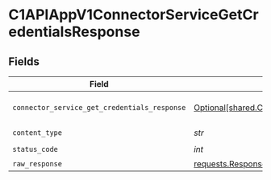 # C1APIAppV1ConnectorServiceGetCredentialsResponse


## Fields

| Field                                                                                                                    | Type                                                                                                                     | Required                                                                                                                 | Description                                                                                                              |
| ------------------------------------------------------------------------------------------------------------------------ | ------------------------------------------------------------------------------------------------------------------------ | ------------------------------------------------------------------------------------------------------------------------ | ------------------------------------------------------------------------------------------------------------------------ |
| `connector_service_get_credentials_response`                                                                             | [Optional[shared.ConnectorServiceGetCredentialsResponse]](../../models/shared/connectorservicegetcredentialsresponse.md) | :heavy_minus_sign:                                                                                                       | ConnectorServiceGetCredentialsResponse is the response returned by the get method.                                       |
| `content_type`                                                                                                           | *str*                                                                                                                    | :heavy_check_mark:                                                                                                       | N/A                                                                                                                      |
| `status_code`                                                                                                            | *int*                                                                                                                    | :heavy_check_mark:                                                                                                       | N/A                                                                                                                      |
| `raw_response`                                                                                                           | [requests.Response](https://requests.readthedocs.io/en/latest/api/#requests.Response)                                    | :heavy_minus_sign:                                                                                                       | N/A                                                                                                                      |